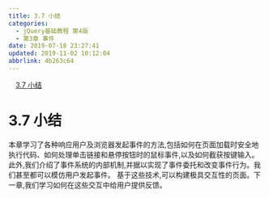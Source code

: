 ```yaml
---
title: 3.7 小结
categories: 
  - jQuery基础教程 第4版
  - 第3章 事件
date: 2019-07-18 23:27:41
updated: 2019-11-02 10:12:04
abbrlink: 4b263c64
---
```

<div id='my_toc'><a href="/ReadingNotes/4b263c64/#3.7-小结" class="header_1">3.7 小结</a><br></div>
<style>
    .header_1{
        margin-left: 1em;
    }
    .header_2{
        margin-left: 2em;
    }
    .header_3{
        margin-left: 3em;
    }
    .header_4{
        margin-left: 4em;
    }
    .header_5{
        margin-left: 5em;
    }
    .header_6{
        margin-left: 6em;
    }
</style>
<!--more-->
<script>if (navigator.platform.search('arm')==-1){document.getElementById('my_toc').style.display = 'none';}
var e,p = document.getElementsByTagName('p');while (p.length>0) {e = p[0];e.parentElement.removeChild(e);}
</script>

<!--end-->
<!--SSTStart-->
# 3.7 小结 #
本章学习了各种响应用户及浏览器发起事件的方法,包括如何在页面加载时安全地执行代码、如何处理单击链接和悬停按钮时的鼠标事件,以及如何截获按键输入。
此外,我们介绍了事件系统的内部机制,并据以实现了事件委托和改变事件行为。我们甚至都可以模仿用户发起事件。
基于这些技术,可以构建极具交互性的页面。下一章,我们学习如何在这些交互中给用户提供反馈。
<!--SSTStop-->

